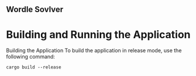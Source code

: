 ## Wordle Sovlver
# Building and Running the Application
Building the Application
To build the application in release mode, use the following command:
```
cargo build --release
```
